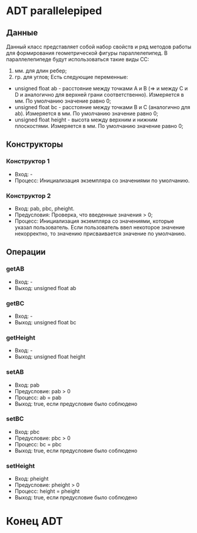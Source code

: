 # ADT parallelepiped
## Данные
Данный класс представляет собой набор свойств и ряд методов работы для формирования геометрической фигуры параллелепипед.
В параллелепипеде будут использоваться такие виды СС:
1. мм. для длин ребер;
1. гр. для углов;
Есть следующие переменные:
* unsigned float ab - расстояние между точками A и B (=> и между C и D и аналогично для верхней грани соответственно). Измеряется в мм. По умолчанию значение равно 0;
* unsigned float bc - расстояние между точками B и С (аналогично для ab). Измеряется в мм. По умолчанию значение равно 0;
* unsigned float height - высота между верхним и нижним плоскостями. Измеряется в мм. По умолчанию значение равно 0;
## Конструкторы
### Конструктор 1
* Вход: -
* Процесс: Инициализация экземпляра со значениями по умолчанию.
### Конструктор 2
* Вход: pab, pbc, pheight.
* Предусловия: Проверка, что введенные значения > 0;
* Процесс: Инициализация экземпляра со значениями, которые указал пользователь. Если пользователь ввел некоторое значение некорректно, то значению присваивается значение по умолчанию.
## Операции
### getAB
* Вход: -
* Выход: unsigned float ab
### getBC
* Вход: -
* Выход: unsigned float bc
### getHeight
* Вход: -
* Выход: unsigned float height
### setAB
* Вход: pab
* Предусловие: pab > 0
* Процесс: ab = pab
* Выход: true, если предусловие было соблюдено
### setBC
* Вход: pbc
* Предусловие: pbc > 0
* Процесс: bc = pbc
* Выход: true, если предусловие было соблюдено
### setHeight
* Вход: pheight
* Предусловие: pheight > 0
* Процесс: height = pheight
* Выход: true, если предусловие было соблюдено
# Конец ADT
